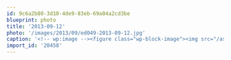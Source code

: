 ```yaml
---
id: 9c6a2b80-3d10-4de9-83eb-69a04a2cd3be
blueprint: photo
title: '2013-09-12'
photo: '/images/2013/09/ed049-2013-09-12.jpg'
caption: '<!-- wp:image --><figure class="wp-block-image"><img src="/assets/images/2013/09/ed049-2013-09-12.jpg" /></figure><!-- /wp:image --><!-- wp:paragraph --><p>Drifting back to Guatemalan sunsets #LakeAtitlan</p><!-- /wp:paragraph -->'
import_id: '20458'
---
```

